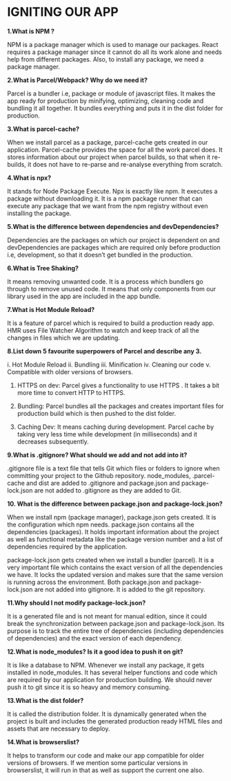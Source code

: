 # IGNITING OUR APP

**1.What is NPM ?**

NPM is a package manager which is used to manage our packages. React requires a package manager since it cannot do all its work alone and needs help from different packages. Also, to install any package, we need a package manager.

**2.What is Parcel/Webpack? Why do we need it?**

Parcel is a bundler i.e, package or module of javascript files.
It makes the app ready for production by minifying, optimizing, cleaning code and bundling it all together. It bundles everything and puts it in the dist folder for production.

**3.What is parcel-cache?**

When we install parcel as a package, parcel-cache gets created in our application. Parcel-cache provides the space for all the work parcel does. It stores information about our project when parcel builds, so that when it re-builds, it does not have to re-parse and re-analyse everything from scratch.

**4.What is npx?**

It stands for Node Package Execute.
Npx is exactly like npm. It executes a package without downloading it. It is a npm package runner that can execute any package that we want from the npm registry without even installing the package.

**5.What is the difference between dependencies and devDependencies?**

Dependencies are the packages on which our project is dependent on and devDependencies are packages which are required only before production i.e, development, so that it doesn’t get bundled in the production.

**6.What is Tree Shaking?**

It means removing unwanted code.
It is a process which bundlers go through to remove unused code.
It means that only components from our library used in the app are included in the app bundle.

**7.What is Hot Module Reload?**

It is a feature of parcel which is required to build a production ready app. HMR uses File Watcher Algorithm to watch and keep track of all the changes in files which we are updating.

**8.List down 5 favourite superpowers of Parcel and describe any 3.**

i. Hot Module Reload
ii. Bundling
iii. Minification
iv. Cleaning our code
v. Compatible with older versions of browsers.

1. HTTPS on dev: Parcel gives a functionality to use HTTPS .
   It takes a bit more time to convert HTTP to HTTPS.

2. Bundling: Parcel bundles all the packages and creates important files for production build which is then pushed to the dist folder.

3. Caching Dev: It means caching during development. Parcel cache by taking very less time while development (in milliseconds) and it decreases subsequently.

**9.What is .gitignore? What should we add and not add into it?**

.gitignore file is a text file that tells Git which files or folders to ignore when committing your project to the Github repository.
node_modules, .parcel-cache and dist are added to .gitignore and package.json and package-lock.json are not added to .gitignore as they are added to Git.

**10. What is the difference between package.json and package-lock.json?**

When we install npm (package manager), package.json gets created. It is the configuration which npm needs.
package.json contains all the dependencies (packages).
It holds important information about the project as well as functional metadata like the package version number and a list of dependencies required by the application.

package-lock.json gets created when we install a bundler (parcel).
It is a very important file which contains the exact version of all the dependencies we have.
It locks the updated version and makes sure that the same version is running across the environment.
Both package.json and package-lock.json are not added into gitignore. It is added to the git repository.

**11.Why should I not modify package-lock.json?**

It is a generated file and is not meant for manual edition, since it could break the synchronization between package.json and package-lock.json. Its purpose is to track the entire tree of dependencies (including dependencies of dependencies) and the exact version of each dependency.

**12.What is node_modules? Is it a good idea to push it on git?**

It is like a database to NPM. Whenever we install any package, it gets installed in node_modules. It has several helper functions and code which are required by our application for production building.
We should never push it to git since it is so heavy and memory consuming.

**13.What is the dist folder?**

It is called the distribution folder. It is dynamically generated when the project is built and includes the generated production ready HTML files and assets that are necessary to deploy.

**14.What is browserslist?**

It helps to transform our code and make our app compatible for older versions of browsers.
If we mention some particular versions in browserslist, it will run in that as well as support the current one also.
